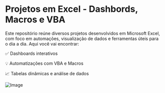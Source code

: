 # Projetos em Excel - Dashbords, Macros e VBA

Este repositório reúne diversos projetos desenvolvidos em Microsoft Excel, com foco em automações, visualização de dados e ferramentas úteis para o dia a dia. Aqui você vai encontrar:

✅ Dashboards interativos

💡 Automatizações com VBA e Macros

📈 Tabelas dinâmicas e análise de dados


![Image](https://github.com/user-attachments/assets/e67bdb98-3add-45a4-b401-e366e8f44bfe)
